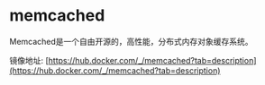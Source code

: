 # memcached

Memcached是一个自由开源的，高性能，分布式内存对象缓存系统。

镜像地址: [https://hub.docker.com/_/memcached?tab=description](https://hub.docker.com/_/memcached?tab=description)
